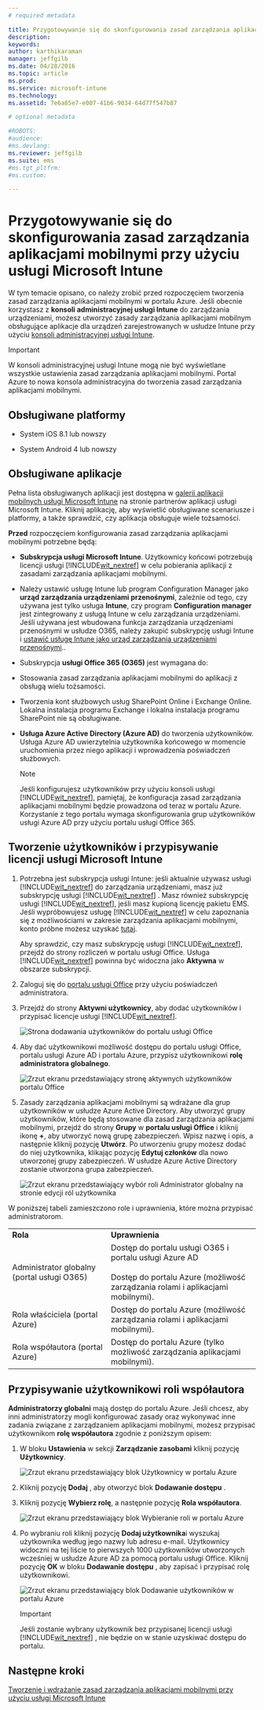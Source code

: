 ```yaml
---
# required metadata

title: Przygotowywanie się do skonfigurowania zasad zarządzania aplikacjami mobilnymi | Microsoft Intune
description:
keywords:
author: karthikaraman
manager: jeffgilb
ms.date: 04/28/2016
ms.topic: article
ms.prod:
ms.service: microsoft-intune
ms.technology:
ms.assetid: 7e6a85e7-e007-41b6-9034-64d77f547b87

# optional metadata

#ROBOTS:
#audience:
#ms.devlang:
ms.reviewer: jeffgilb
ms.suite: ems
#ms.tgt_pltfrm:
#ms.custom:

---
```


# Przygotowywanie się do skonfigurowania zasad zarządzania aplikacjami mobilnymi przy użyciu usługi Microsoft Intune
W tym temacie opisano, co należy zrobić przed rozpoczęciem tworzenia zasad zarządzania aplikacjami mobilnymi w portalu Azure.
Jeśli obecnie korzystasz z **konsoli administracyjnej usługi Intune** do zarządzania urządzeniami, możesz utworzyć zasady zarządzania aplikacjami mobilnym obsługujące aplikacje dla urządzeń zarejestrowanych w usłudze Intune przy użyciu [konsoli administracyjnej usługi Intune](configure-and-deploy-mobile-application-management-policies-in-the-microsoft-intune-console.md).
>[!IMPORTANT]
> W konsoli administracyjnej usługi Intune mogą nie być wyświetlane wszystkie ustawienia zasad zarządzania aplikacjami mobilnymi. Portal Azure to nowa konsola administracyjna do tworzenia zasad zarządzania aplikacjami mobilnymi.

##  Obsługiwane platformy
- System iOS 8.1 lub nowszy

- System Android 4 lub nowszy

##  Obsługiwane aplikacje
Pełna lista obsługiwanych aplikacji jest dostępna w [galerii aplikacji mobilnych usługi Microsoft Intune](https://www.microsoft.com/en-us/server-cloud/products/microsoft-intune/partners.aspx) na stronie partnerów aplikacji usługi Microsoft Intune.
Kliknij aplikację, aby wyświetlić obsługiwane scenariusze i platformy, a także sprawdzić, czy aplikacja obsługuje wiele tożsamości.

**Przed** rozpoczęciem konfigurowania zasad zarządzania aplikacjami mobilnymi potrzebne będą:

-   **Subskrypcja usługi Microsoft Intune**.    Użytkownicy końcowi potrzebują licencji usługi [!INCLUDE[wit_nextref](../includes/wit_nextref_md.md)] w celu pobierania aplikacji z zasadami zarządzania aplikacjami mobilnymi.

-   Należy ustawić usługę Intune lub program Configuration Manager jako **urząd zarządzania urządzeniami przenośnymi**, zależnie od tego, czy używana jest tylko usługa **Intune**, czy program **Configuration manager** jest zintegrowany z usługą Intune w celu zarządzania urządzeniami. Jeśli używana jest wbudowana funkcja zarządzania urządzeniami przenośnymi w usłudze O365, należy zakupić subskrypcję usługi Intune i [ustawić usługę Intune jako urząd zarządzania urządzeniami przenośnymi](get-ready-to-enroll-devices-in-microsoft-intune.md#set-mobile-device-management-authority)..
-   Subskrypcja **usługi Office 365 (O365)** jest wymagana do:
  - Stosowania zasad zarządzania aplikacjami mobilnymi do aplikacji z obsługą wielu tożsamości.
  - Tworzenia kont służbowych usług SharePoint Online i Exchange Online. Lokalna instalacja programu Exchange i lokalna instalacja programu SharePoint nie są obsługiwane.


- **Usługa Azure Active Directory (Azure AD)** do tworzenia użytkowników. Usługa Azure AD uwierzytelnia użytkownika końcowego w momencie uruchomienia przez niego aplikacji i wprowadzenia poświadczeń służbowych.

    > [!NOTE]
    > Jeśli konfigurujesz użytkowników przy użyciu konsoli usługi [!INCLUDE[wit_nextref](../includes/wit_nextref_md.md)], pamiętaj, że konfiguracja zasad zarządzania aplikacjami mobilnymi będzie prowadzona od teraz w portalu Azure. Korzystanie z tego portalu wymaga skonfigurowania grup użytkowników usługi Azure AD przy użyciu portalu usługi Office 365.


## Tworzenie użytkowników i przypisywanie licencji usługi Microsoft Intune

1. Potrzebna jest subskrypcja usługi Intune: jeśli aktualnie używasz usługi [!INCLUDE[wit_nextref](../includes/wit_nextref_md.md)] do zarządzania urządzeniami, masz już subskrypcję usługi [!INCLUDE[wit_nextref](../includes/wit_nextref_md.md)] .  Masz również subskrypcję usługi [!INCLUDE[wit_nextref](../includes/wit_nextref_md.md)], jeśli masz kupioną licencję pakietu EMS. Jeśli wypróbowujesz usługę [!INCLUDE[wit_nextref](../includes/wit_nextref_md.md)] w celu zapoznania się z możliwościami w zakresie zarządzania aplikacjami mobilnymi, konto próbne możesz uzyskać [tutaj](http://www.microsoft.com/en-us/server-cloud/products/microsoft-intune/).

    Aby sprawdzić, czy masz subskrypcję usługi [!INCLUDE[wit_nextref](../includes/wit_nextref_md.md)], przejdź do strony rozliczeń w portalu usługi Office.  Usługa [!INCLUDE[wit_nextref](../includes/wit_nextref_md.md)] powinna być widoczna jako **Aktywna** w obszarze subskrypcji.

2.  Zaloguj się do   [portalu usługi Office](http://portal.office.com) przy użyciu poświadczeń administratora.

3.  Przejdź do strony **Aktywni użytkownicy**, aby dodać użytkowników i przypisać licencje usługi [!INCLUDE[wit_nextref](../includes/wit_nextref_md.md)].

    ![Strona dodawania użytkowników do portalu usługi Office](../media/AppManagement/OfficePortal_AddUsers.png)

4.  Aby dać użytkownikowi możliwość dostępu do portalu usługi Office, portalu usługi Azure AD i portalu Azure, przypisz użytkownikowi **rolę administratora globalnego**.

    ![Zrzut ekranu przedstawiający stronę aktywnych użytkowników portalu Office ](../media/AppManagement/OfficePortal_AddRoletoUser.png)

5.  Zasady zarządzania aplikacjami mobilnymi są wdrażane dla grup użytkowników w usłudze Azure Active Directory. Aby utworzyć grupy użytkowników, które będą stosowane dla zasad zarządzania aplikacjami mobilnymi, przejdź do strony **Grupy** w **portalu usługi Office** i kliknij ikonę **+**, aby utworzyć nową grupę zabezpieczeń.  Wpisz nazwę i opis, a następnie kliknij pozycję **Utwórz**. Po utworzeniu grupy możesz dodać do niej użytkownika, klikając pozycję **Edytuj członków** dla nowo utworzonej grupy zabezpieczeń. W usłudze Azure Active Directory zostanie utworzona grupa zabezpieczeń.

    ![Zrzut ekranu przedstawiający wybór roli Administrator globalny na stronie edycji ról użytkownika](../media/AppManagement/OfficePortal_CreateGroups.png)

W poniższej tabeli zamieszczono role i uprawnienia, które można przypisać administratorom.

|||
|--|----|
|**Rola**|**Uprawnienia**|
|Administrator globalny (portal usługi O365)|Dostęp do portalu usługi O365 i portalu usługi Azure AD<br /><br />Dostęp do portalu Azure (możliwość zarządzania rolami i aplikacjami mobilnymi).|
|Rola właściciela (portal Azure)|Dostęp do portalu Azure (możliwość zarządzania rolami i aplikacjami mobilnymi).|
|Rola współautora (portal Azure)|Dostęp do portalu Azure (tylko możliwość zarządzania aplikacjami mobilnymi).|

## Przypisywanie użytkownikowi roli współautora

**Administratorzy globalni** mają dostęp do portalu Azure.  Jeśli chcesz, aby inni administratorzy mogli konfigurować zasady oraz wykonywać inne zadania związane z zarządzaniem aplikacjami mobilnymi, możesz przypisać użytkownikom **rolę współautora** zgodnie z poniższym opisem:


1.  W bloku **Ustawienia** w sekcji **Zarządzanie zasobami** kliknij pozycję **Użytkownicy**.

    ![Zrzut ekranu przedstawiający blok Użytkownicy w portalu Azure](../media/AppManagement/AzurePortal_MAM_AddUsers.png)

2.  Kliknij pozycję **Dodaj** , aby otworzyć blok **Dodawanie dostępu** .

3.  Kliknij pozycję **Wybierz rolę**, a następnie pozycję **Rola współautora**.

    ![Zrzut ekranu przedstawiający blok Wybieranie roli w portalu Azure](../media/AppManagement/AzurePortal_MAM_AddRole.png)

4.  Po wybraniu roli kliknij pozycję **Dodaj użytkownika**i wyszukaj użytkownika według jego nazwy lub adresu e-mail. Użytkownicy widoczni na tej liście to pierwszych 1000 użytkowników utworzonych wcześniej w usłudze Azure AD za pomocą portalu usługi Office. Kliknij pozycję **OK** w bloku **Dodawanie dostępu** , aby zapisać i przypisać rolę użytkownikowi.

    ![Zrzut ekranu przedstawiający blok Dodawanie użytkowników w portalu Azure](../media/AppManagement/AzurePortal_MAM_AddusertoRole.png)

    > [!IMPORTANT]
    > Jeśli zostanie wybrany użytkownik bez przypisanej licencji usługi [!INCLUDE[wit_nextref](../includes/wit_nextref_md.md)] , nie będzie on w stanie uzyskiwać dostępu do portalu.

## Następne kroki
[Tworzenie i wdrażanie zasad zarządzania aplikacjami mobilnymi przy użyciu usługi Microsoft Intune](create-and-deploy-mobile-app-management-policies-with-microsoft-intune.md)


<!--HONumber=May16_HO1-->



